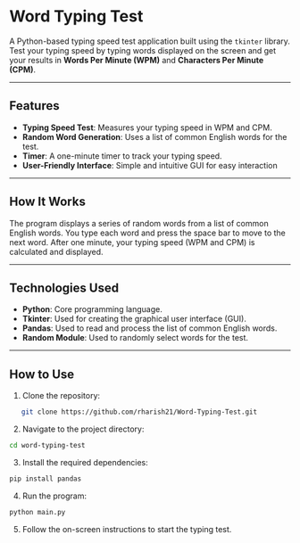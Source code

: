 # Word Typing Test

A Python-based typing speed test application built using the `tkinter` library. Test your typing speed by typing words displayed on the screen and get your results in **Words Per Minute (WPM)** and **Characters Per Minute (CPM)**.

---

## Features

- **Typing Speed Test**: Measures your typing speed in WPM and CPM.
- **Random Word Generation**: Uses a list of common English words for the test.
- **Timer**: A one-minute timer to track your typing speed.
- **User-Friendly Interface**: Simple and intuitive GUI for easy interaction

---

## How It Works

The program displays a series of random words from a list of common English words. You type each word and press the space bar to move to the next word. After one minute, your typing speed (WPM and CPM) is calculated and displayed.

---

## Technologies Used

- **Python**: Core programming language.
- **Tkinter**: Used for creating the graphical user interface (GUI).
- **Pandas**: Used to read and process the list of common English words.
- **Random Module**: Used to randomly select words for the test.

---

## How to Use

1. Clone the repository:

```bash
   git clone https://github.com/rharish21/Word-Typing-Test.git
```

2. Navigate to the project directory:

```bash
cd word-typing-test
```
3. Install the required dependencies:

```bash
pip install pandas
```
4. Run the program:

```bash
python main.py
```
5. Follow the on-screen instructions to start the typing test.